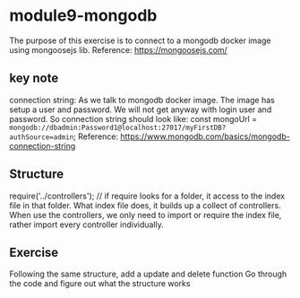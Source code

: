 # module9-mongodb
The purpose of this exercise is to connect to a mongodb docker image using mongoosejs lib.
Reference: https://mongoosejs.com/

## key note
connection string: As we talk to mongodb docker image. The image has setup a user and password. We will not get anyway with login user and password. So connection string should look like:
const mongoUrl = `mongodb://dbadmin:Password1@localhost:27017/myFirstDB?authSource=admin`;
Reference: https://www.mongodb.com/basics/mongodb-connection-string

## Structure
require('../controllers'); // if require looks for a folder, it access to the index file in that folder. What index file does, it builds up a collect of controllers. When use the controllers, we only need to import or require the index file, rather import every controller individually.

## Exercise
Following the same structure, add a update and delete function
Go through the code and figure out what the structure works
